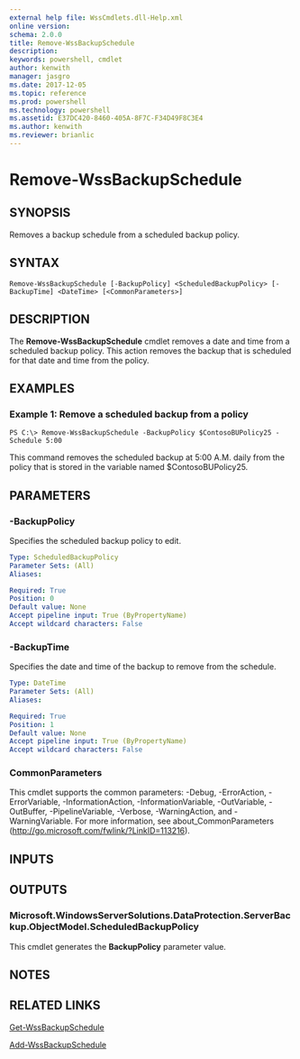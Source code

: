 ```yaml
---
external help file: WssCmdlets.dll-Help.xml
online version: 
schema: 2.0.0
title: Remove-WssBackupSchedule
description: 
keywords: powershell, cmdlet
author: kenwith
manager: jasgro
ms.date: 2017-12-05
ms.topic: reference
ms.prod: powershell
ms.technology: powershell
ms.assetid: E37DC420-8460-405A-8F7C-F34D49F8C3E4
ms.author: kenwith
ms.reviewer: brianlic
---
```


# Remove-WssBackupSchedule

## SYNOPSIS
Removes a backup schedule from a scheduled backup policy.

## SYNTAX

```
Remove-WssBackupSchedule [-BackupPolicy] <ScheduledBackupPolicy> [-BackupTime] <DateTime> [<CommonParameters>]
```

## DESCRIPTION
The **Remove-WssBackupSchedule** cmdlet removes a date and time from a scheduled backup policy.
This action removes the backup that is scheduled for that date and time from the policy.

## EXAMPLES

### Example 1: Remove a scheduled backup from a policy
```
PS C:\> Remove-WssBackupSchedule -BackupPolicy $ContosoBUPolicy25 -Schedule 5:00
```

This command removes the scheduled backup at 5:00 A.M.
daily from the policy that is stored in the variable named $ContosoBUPolicy25.

## PARAMETERS

### -BackupPolicy
Specifies the scheduled backup policy to edit.

```yaml
Type: ScheduledBackupPolicy
Parameter Sets: (All)
Aliases: 

Required: True
Position: 0
Default value: None
Accept pipeline input: True (ByPropertyName)
Accept wildcard characters: False
```

### -BackupTime
Specifies the date and time of the backup to remove from the schedule.

```yaml
Type: DateTime
Parameter Sets: (All)
Aliases: 

Required: True
Position: 1
Default value: None
Accept pipeline input: True (ByPropertyName)
Accept wildcard characters: False
```

### CommonParameters
This cmdlet supports the common parameters: -Debug, -ErrorAction, -ErrorVariable, -InformationAction, -InformationVariable, -OutVariable, -OutBuffer, -PipelineVariable, -Verbose, -WarningAction, and -WarningVariable. For more information, see about_CommonParameters (http://go.microsoft.com/fwlink/?LinkID=113216).

## INPUTS

## OUTPUTS

### Microsoft.WindowsServerSolutions.DataProtection.ServerBackup.ObjectModel.ScheduledBackupPolicy
This cmdlet generates the **BackupPolicy** parameter value.

## NOTES

## RELATED LINKS

[Get-WssBackupSchedule](./Get-WssBackupSchedule.md)

[Add-WssBackupSchedule](./Add-WssBackupSchedule.md)

